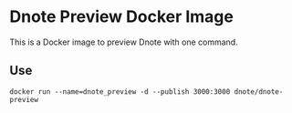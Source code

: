 # Dnote Preview Docker Image

This is a Docker image to preview Dnote with one command.

## Use

```
docker run --name=dnote_preview -d --publish 3000:3000 dnote/dnote-preview
```
